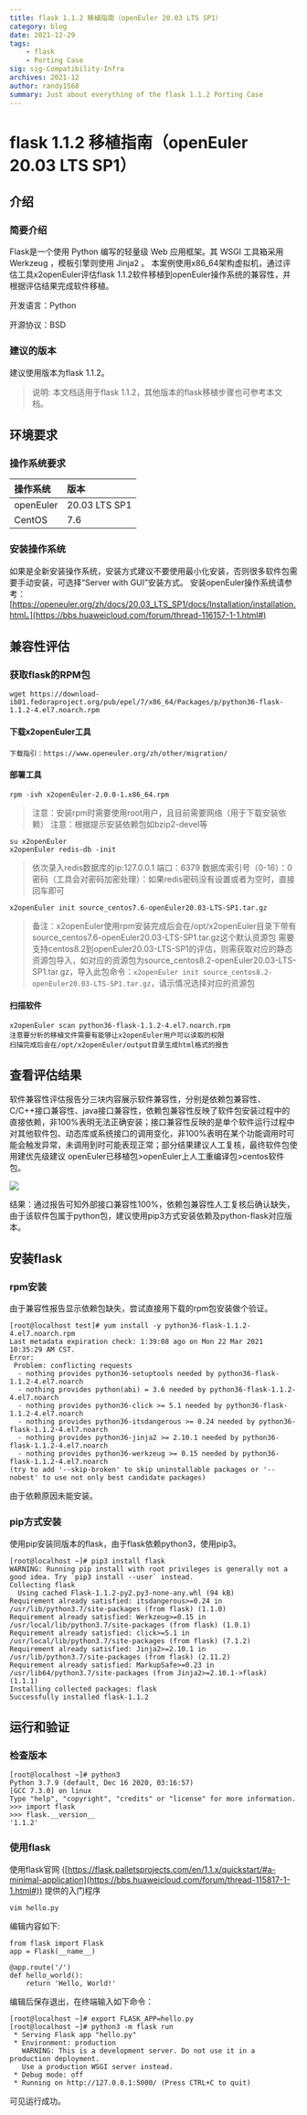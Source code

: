 ```yaml
---
title: flask 1.1.2 移植指南（openEuler 20.03 LTS SP1）
category: blog 
date: 2021-12-29
tags: 
    - flask
    - Porting Case
sig: sig-Compatibility-Infra
archives: 2021-12
author: randy1568
summary: Just about everything of the flask 1.1.2 Porting Case
---
```


# flask 1.1.2 移植指南（openEuler 20.03 LTS SP1）



## 介绍

### 简要介绍

Flask是一个使用 Python 编写的轻量级 Web 应用框架。其 WSGI 工具箱采用 Werkzeug ，模板引擎则使用 Jinja2 。
本案例使用x86_64架构虚拟机，通过评估工具x2openEuler评估flask 1.1.2软件移植到openEuler操作系统的兼容性，并根据评估结果完成软件移植。

开发语言：Python

开源协议：BSD

### 建议的版本

建议使用版本为flask 1.1.2。

> 说明:
> 本文档适用于flask 1.1.2，其他版本的flask移植步骤也可参考本文档。

## 环境要求

### 操作系统要求

| 操作系统  | 版本          |
| :-------- | :------------ |
| openEuler | 20.03 LTS SP1 |
| CentOS    | 7.6           |

### 安装操作系统

如果是全新安装操作系统，安装方式建议不要使用最小化安装，否则很多软件包需要手动安装，可选择“Server with GUI”安装方式。
安装openEuler操作系统请参考：[https://openeuler.org/zh/docs/20.03_LTS_SP1/docs/Installation/installation.html。](https://bbs.huaweicloud.com/forum/thread-116157-1-1.html#)

## 兼容性评估

### 获取flask的RPM包

```
wget https://download-ib01.fedoraproject.org/pub/epel/7/x86_64/Packages/p/python36-flask-1.1.2-4.el7.noarch.rpm
```

#### 下载x2openEuler工具

```
下载指引：https://www.openeuler.org/zh/other/migration/
```

#### 部署工具

```
rpm -ivh x2openEuler-2.0.0-1.x86_64.rpm
```

> 注意：安装rpm时需要使用root用户，且目前需要网络（用于下载安装依赖）
> 注意：根据提示安装依赖包如bzip2-devel等

```
su x2openEuler
x2openEuler redis-db -init
```

> 依次录入redis数据库的ip:127.0.0.1
> 端口：6379
> 数据库索引号（0-16）：0
> 密码（工具会对密码加密处理）：如果redis密码没有设置或者为空时，直接回车即可

```
x2openEuler init source_centos7.6-openEuler20.03-LTS-SP1.tar.gz
```

> 备注：x2openEuler使用rpm安装完成后会在/opt/x2openEuler目录下带有source_centos7.6-openEuler20.03-LTS-SP1.tar.gz这个默认资源包
> 需要支持centos8.2到openEuler20.03-LTS-SP1的评估，则需获取对应的静态资源包导入，如对应的资源包为source_centos8.2-openEuler20.03-LTS-SP1.tar.gz，导入此包命令：`x2openEuler init source_centos8.2-openEuler20.03-LTS-SP1.tar.gz`，请示情况选择对应的资源包

#### 扫描软件

```
x2openEuler scan python36-flask-1.1.2-4.el7.noarch.rpm
注意要分析的移植文件需要有能够让x2openEuler用户可以读取的权限
扫描完成后会在/opt/x2openEuler/output目录生成html格式的报告
```

## 查看评估结果

软件兼容性评估报告分三块内容展示软件兼容性，分别是依赖包兼容性、C/C++接口兼容性、java接口兼容性，依赖包兼容性反映了软件包安装过程中的直接依赖，非100%表明无法正确安装；接口兼容性反映的是单个软件运行过程中对其他软件包、动态库或系统接口的调用变化，非100%表明在某个功能调用时可能会触发异常，未调用到时可能表现正常；部分结果建议人工复核，最终软件包使用建优先级建议 openEuler已移植包>openEuler上人工重编译包>centos软件包。

<img src="./image/flask.png">

结果：通过报告可知外部接口兼容性100%，依赖包兼容性人工复核后确认缺失，由于该软件包属于python包，建议使用pip3方式安装依赖及python-flask对应版本。

## 安装flask

### rpm安装

由于兼容性报告显示依赖包缺失，尝试直接用下载的rpm包安装做个验证。

```
[root@localhost test]# yum install -y python36-flask-1.1.2-4.el7.noarch.rpm
Last metadata expiration check: 1:39:08 ago on Mon 22 Mar 2021 10:35:29 AM CST.
Error:
 Problem: conflicting requests
  - nothing provides python36-setuptools needed by python36-flask-1.1.2-4.el7.noarch
  - nothing provides python(abi) = 3.6 needed by python36-flask-1.1.2-4.el7.noarch
  - nothing provides python36-click >= 5.1 needed by python36-flask-1.1.2-4.el7.noarch
  - nothing provides python36-itsdangerous >= 0.24 needed by python36-flask-1.1.2-4.el7.noarch
  - nothing provides python36-jinja2 >= 2.10.1 needed by python36-flask-1.1.2-4.el7.noarch
  - nothing provides python36-werkzeug >= 0.15 needed by python36-flask-1.1.2-4.el7.noarch
(try to add '--skip-broken' to skip uninstallable packages or '--nobest' to use not only best candidate packages)
```

由于依赖原因未能安装。

### pip方式安装

使用pip安装同版本的flask，由于flask依赖python3，使用pip3。

```
[root@localhost ~]# pip3 install flask
WARNING: Running pip install with root privileges is generally not a good idea. Try `pip3 install --user` instead.
Collecting flask
  Using cached Flask-1.1.2-py2.py3-none-any.whl (94 kB)
Requirement already satisfied: itsdangerous>=0.24 in /usr/lib/python3.7/site-packages (from flask) (1.1.0)
Requirement already satisfied: Werkzeug>=0.15 in /usr/local/lib/python3.7/site-packages (from flask) (1.0.1)
Requirement already satisfied: click>=5.1 in /usr/local/lib/python3.7/site-packages (from flask) (7.1.2)
Requirement already satisfied: Jinja2>=2.10.1 in /usr/lib/python3.7/site-packages (from flask) (2.11.2)
Requirement already satisfied: MarkupSafe>=0.23 in /usr/lib64/python3.7/site-packages (from Jinja2>=2.10.1->flask) (1.1.1)
Installing collected packages: flask
Successfully installed flask-1.1.2
```

## 运行和验证

### 检查版本

```
[root@localhost ~]# python3
Python 3.7.9 (default, Dec 16 2020, 03:16:57)
[GCC 7.3.0] on linux
Type "help", "copyright", "credits" or "license" for more information.
>>> import flask
>>> flask.__version__
'1.1.2'
```

### 使用flask

使用flask官网 ([https://flask.palletsprojects.com/en/1.1.x/quickstart/#a-minimal-application](https://bbs.huaweicloud.com/forum/thread-115817-1-1.html#)) 提供的入门程序

```
vim hello.py
```

编辑内容如下:

```
from flask import Flask
app = Flask(__name__)

@app.route('/')
def hello_world():
    return 'Hello, World!'
```

编辑后保存退出，在终端输入如下命令：

```
[root@localhost ~]# export FLASK_APP=hello.py
[root@localhost ~]# python3 -m flask run
 * Serving Flask app "hello.py"
 * Environment: production
   WARNING: This is a development server. Do not use it in a production deployment.
   Use a production WSGI server instead.
 * Debug mode: off
 * Running on http://127.0.0.1:5000/ (Press CTRL+C to quit)
```

可见运行成功。